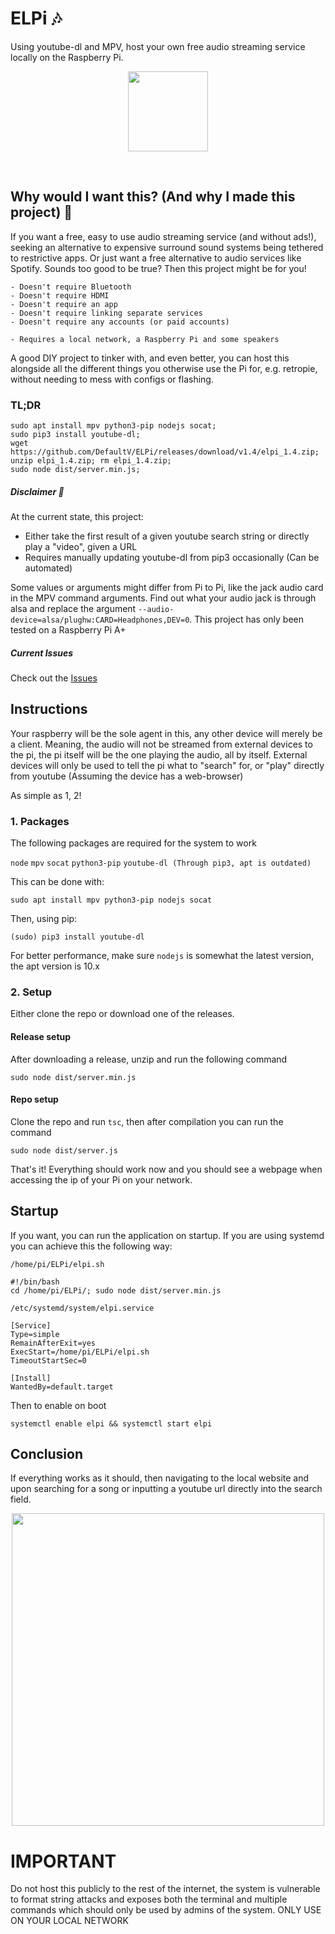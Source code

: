 # ELPi :notes:
Using youtube-dl and MPV, host your own free audio streaming service locally on the Raspberry Pi.

<p align="center">
  <img width="128" src="https://user-images.githubusercontent.com/14123880/184543425-90f57adf-c123-4138-aec1-b6c349e30eeb.png">
</p>
<br>

## Why would I want this? (And why I made this project) :thinking:
If you want a free, easy to use audio streaming service (and without ads!), seeking an alternative to expensive surround sound systems being tethered to restrictive apps. Or just want a free alternative to audio services like Spotify. Sounds too good to be true? Then this project might be for you!

```
- Doesn't require Bluetooth
- Doesn't require HDMI
- Doesn't require an app
- Doesn't require linking separate services
- Doesn't require any accounts (or paid accounts)
```
```
- Requires a local network, a Raspberry Pi and some speakers
```

A good DIY project to tinker with, and even better, you can host this alongside all the different things you otherwise use the Pi for, e.g. retropie, without needing to mess with configs or flashing.

### TL;DR
```
sudo apt install mpv python3-pip nodejs socat;
sudo pip3 install youtube-dl;
wget https://github.com/DefaultV/ELPi/releases/download/v1.4/elpi_1.4.zip; unzip elpi_1.4.zip; rm elpi_1.4.zip;
sudo node dist/server.min.js;
```

##### Disclaimer :triangular_flag_on_post:
At the current state, this project:
* Either take the first result of a given youtube search string or directly play a "video", given a URL
* Requires manually updating youtube-dl from pip3 occasionally (Can be automated)

Some values or arguments might differ from Pi to Pi, like the jack audio card in the MPV command arguments. Find out what your audio jack is through alsa and replace the argument `--audio-device=alsa/plughw:CARD=Headphones,DEV=0`. This project has only been tested on a Raspberry Pi A+

##### Current Issues
Check out the [Issues](https://github.com/DefaultV/mpvberrypi/issues)

## Instructions
Your raspberry will be the sole agent in this, any other device will merely be a client. Meaning, the audio will not be streamed from external devices to the pi, the pi itself will be the one playing the audio, all by itself. External devices will only be used to tell the pi what to "search" for, or "play" directly from youtube (Assuming the device has a web-browser)

As simple as 1, 2!

<a name="packages"></a>
### 1. Packages
The following packages are required for the system to work

```node```
```mpv```
```socat```
```python3-pip```
```youtube-dl (Through pip3, apt is outdated)```

This can be done with:

```
sudo apt install mpv python3-pip nodejs socat
```

Then, using pip:

```
(sudo) pip3 install youtube-dl
```

For better performance, make sure `nodejs` is somewhat the latest version, the apt version is 10.x

### 2. Setup
Either clone the repo or download one of the releases.

#### Release setup
After downloading a release, unzip and run the following command

```
sudo node dist/server.min.js
```

#### Repo setup
Clone the repo and run `tsc`, then after compilation you can run the command
```
sudo node dist/server.js
```

That's it! Everything should work now and you should see a webpage when accessing the ip of your Pi on your network.

## Startup
If you want, you can run the application on startup. If you are using systemd you can achieve this the following way:

`/home/pi/ELPi/elpi.sh`
```
#!/bin/bash
cd /home/pi/ELPi/; sudo node dist/server.min.js
```

`/etc/systemd/system/elpi.service`
```
[Service]
Type=simple
RemainAfterExit=yes
ExecStart=/home/pi/ELPi/elpi.sh
TimeoutStartSec=0

[Install]
WantedBy=default.target
```

Then to enable on boot
```
systemctl enable elpi && systemctl start elpi
```

## Conclusion
If everything works as it should, then navigating to the local website and upon searching for a song or inputting a youtube url directly into the search field.

<p align="center">
  <img width="500" src="https://user-images.githubusercontent.com/14123880/185797208-f70c50b4-02ef-47b1-907a-d7dee0510652.png">
</p>


# IMPORTANT
Do not host this publicly to the rest of the internet, the system is vulnerable to format string attacks and exposes both the terminal and multiple commands which should only be used by admins of the system. ONLY USE ON YOUR LOCAL NETWORK
